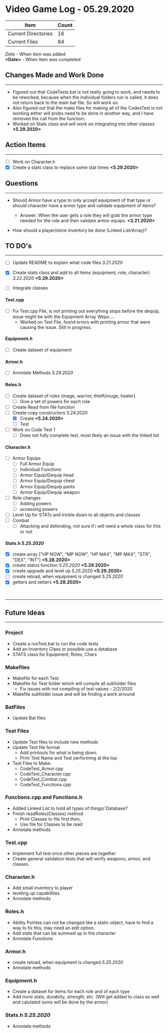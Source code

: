 # Video Game Log - 05.29.2020

<!-- Update Table with Current File Count -->
Item | Count
---|--
| Current Directories | 16
| Current Files | 84

_Date_ - When item was added <br />
__\<Date\>__ - When Item was completed

## Changes Made and Work Done
------------------------------
- Figured out that CodeTests.bat is not really going to work, and needs to be reworked, because when the individual folders run is called, it does not return back to the main bat file. So will work on.
- Also figured out that the make files for making all of the CodesTest is not working either will probs need to be done in another way, and I have removed the call from the function.
- Worked on Stats class and will work on integrating into other classes __<5.29.2020>__

## Action Items
----------------
- [ ] Work on Character.h
- [x] Create a stats class to replace some stat times __<5.29.2020>__

## Questions
------------
- Should Armor have a type to only accept equipment of that type or should character have a armor type and validate equipment of items?
   - Answer: When the user gets a role they will grab the armor type needed for the role and then validate armor equips. __<3.21.2020>__

- How should a player/store inventory be done (Linked List/Array)?

## TO DO's
-----------
- [ ] Update README to explain what code files _3.21.2020_
- [x] Create stats class and add to all items (equipment, role, character) _3.22.2020_ __<5.29.2020>__
- [ ] Integrate classes 


#### Test.cpp
- [ ] Fix Test.cpp File, is not printing out everything stops before the dequip, issue might be with the Equipment Array Weps....
    - Worked on Test File, found errors with printing armor that were causing the issue. Still in progress.

#### Equipment.h
- [ ] Create dataset of equipment

#### Armor.h
- [ ] Annotate Methods _5.29.2020_

#### Roles.h
- [ ] Create dataset of roles {mage, warrior, thieft/rouge, healer}
  - [ ] Give a set of powers for each role
- [ ] Create Read from file function
- [ ] Create copy constructors _5.24.2020_
  - [x] Create __<5.24.2020>__
  - [ ] Test
- [ ] Work on Code Test 1
  - [ ] Does not fully complete test, most likely an issue with the linked list

#### Character.h
- [ ] Armor Equips
  - [ ] Full Armor Equip
  - [ ] Individual Functions
  - [ ] Armor Equip/Dequip head
  - [ ] Armor Equip/Dequip chest
  - [ ] Armor Equip/Dequip pants
  - [ ] Armor Equip/Dequip weapon
- [ ] Role changes
  - [ ] Adding powers
  - [ ] accessing powers
- [ ] Level Up for STATs and trickle down to all objects and classes
- [ ] Combat
  - [ ] Attacking and defending, not sure if i will need a whole class for this or not

#### Stats.h _5.25.2020_
- [x] create array ["HP NOW", "MP NOW", "HP MAX", "MP MAX", "STR", "DEX", "INT"] __<5.28.2020>__
- [x] create status function _5.25.2020_ __<5.29.2020>__
- [x] create upgrade and level up _5.25.2020_ __<5.29.2020>__
- [ ] create reload, when equipment is changed _5.25.2020_
- [x] getters and setters __<5.28.2020>__

<br />

---
## Future Ideas 
---
### Project
- Create a runTest.bat to run the code tests 
- Add an Inventory Class or possible use a database
- STATS class for Equipment, Roles, Chars

### Makefiles
- Makefile for each Test
- Makefile for Test folder which will compile all subfolder files
  - Fix issues with not compiling of test values - 2/2/2020
- Makefile subfolder issue and will be finding a work arround

### BatFiles
- Update Bat files

### Test Files
- Update Test files to include new methods
- Update Test file format
  - Add printouts for what is being down
  - Print Test Name and Test performing at the top
- Test Files to Make:
  - CodeTest_Armor.cpp
  - CodeTest_Character.cpp
  - CodeTest_Combat.cpp
  - CodeTest_Functions.cpp

### Functions.cpp and Functions.h
- Added Linked List to hold all types of things/ Database?
- Finish readRoles(Classes) method
  - Print Classes to file first then,
  - Use file for Classes to be read 
- Annotate methods

### Test.cpp
- Implement full test once other pieces are together
- Create general validation tests that will verify weapons, armor, and classes.

### Character.h
- Add small inventory to player
- leveling up capabilities
- Annotate methods

### Roles.h
- Ability Pointes can not be changed like a static object, have to find a way to fix this, may need an edit option.
- Add stats that can be summed up in the character
- Annotate Functions

### Armor.h
- create reload, when equipment is changed _5.25.2020_
- Annotate methods

### Equipment.h
- Create a dataset for items for each role and of each type
- Add more stats, durabiity, strength, etc. (Will get added to class as well and calulated sums will be done by the armor)

### Stats.h _5.25.2020_
- Annotate methods
